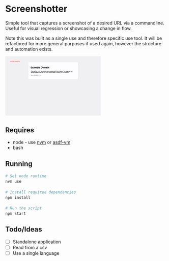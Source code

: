# Screenshotter

Simple tool that captures a screenshot of a desired URL via a commandline. Useful for visual regression or showcasing a change in flow.

Note this was built as a single use and therefore specific use tool. It will be refactored for more general purposes if used again, however the structure and automation exists.

<img style="max-width: 300px" src="https://raw.githubusercontent.com/olmesm/screenshotter/master/example/example-screenshot.png" />

## Requires

- node - use [nvm](https://github.com/nvm-sh/nvm) or [asdf-vm](https://github.com/asdf-vm/asdf)
- bash

## Running

```sh
# Set node runtime
nvm use

# Install required dependencies
npm install

# Run the script
npm start
```

## Todo/Ideas

- [ ] Standalone application
- [ ] Read from a csv
- [ ] Use a single language
